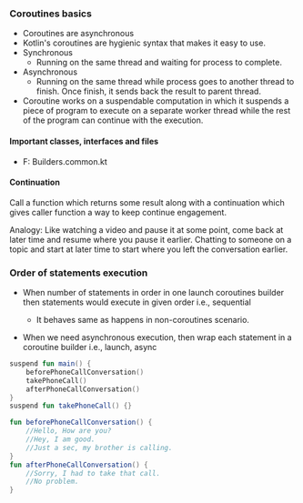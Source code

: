 ### Coroutines basics

- Coroutines are asynchronous
- Kotlin's coroutines are hygienic syntax that makes it easy to use.
- Synchronous
    - Running on the same thread and waiting for process to complete.
- Asynchronous
    - Running on the same thread while process goes to another thread to finish. Once finish, it
      sends back the result to parent thread.
- Coroutine works on a suspendable computation in which it suspends a piece of program to execute on
  a separate worker thread while the rest of the program can continue with the execution.

#### Important classes, interfaces and files

- F: Builders.common.kt

#### Continuation

Call a function which returns some result along with a continuation which gives caller function a
way to keep continue engagement.

Analogy:
Like watching a video and pause it at some point, come back at later time and resume where you pause
it earlier. Chatting to someone on a topic and start at later time to start where you left the
conversation earlier.

### Order of statements execution

- When number of statements in order in one launch coroutines builder then statements would execute
  in given order i.e., sequential
    - It behaves same as happens in non-coroutines scenario.

- When we need asynchronous execution, then wrap each statement in a coroutine builder i.e., launch,
  async

```kotlin
suspend fun main() {
    beforePhoneCallConversation()
    takePhoneCall()
    afterPhoneCallConversation()
}
suspend fun takePhoneCall() {}

fun beforePhoneCallConversation() {
    //Hello, How are you?
    //Hey, I am good.
    //Just a sec, my brother is calling.
}
fun afterPhoneCallConversation() {
    //Sorry, I had to take that call.
    //No problem.
}
```